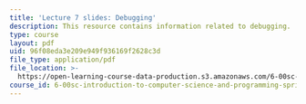 ```yaml
---
title: 'Lecture 7 slides: Debugging'
description: This resource contains information related to debugging.
type: course
layout: pdf
uid: 96f08eda3e209e949f936169f2628c3d
file_type: application/pdf
file_location: >-
  https://open-learning-course-data-production.s3.amazonaws.com/6-00sc-introduction-to-computer-science-and-programming-spring-2011/96f08eda3e209e949f936169f2628c3d_MIT6_00SCS11_lec07_slides.pdf
course_id: 6-00sc-introduction-to-computer-science-and-programming-spring-2011
---
```


